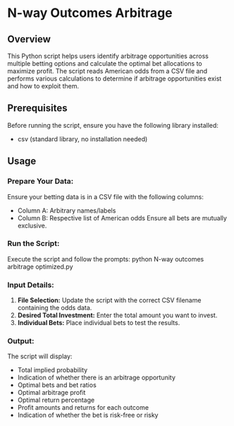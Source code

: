 # N-way Outcomes Arbitrage

## Overview
This Python script helps users identify arbitrage opportunities across multiple betting options and calculate the optimal bet allocations to maximize profit. The script reads American odds from a CSV file and performs various calculations to determine if arbitrage opportunities exist and how to exploit them.

## Prerequisites
Before running the script, ensure you have the following library installed:
- csv (standard library, no installation needed)

## Usage

### Prepare Your Data:
Ensure your betting data is in a CSV file with the following columns:
- Column A: Arbitrary names/labels
- Column B: Respective list of American odds
Ensure all bets are mutually exclusive.

### Run the Script:
Execute the script and follow the prompts:
python N-way outcomes arbitrage optimized.py


### Input Details:
1. **File Selection:** Update the script with the correct CSV filename containing the odds data.
2. **Desired Total Investment:** Enter the total amount you want to invest.
3. **Individual Bets:** Place individual bets to test the results.

### Output:
The script will display:
- Total implied probability
- Indication of whether there is an arbitrage opportunity
- Optimal bets and bet ratios
- Optimal arbitrage profit
- Optimal return percentage
- Profit amounts and returns for each outcome
- Indication of whether the bet is risk-free or risky
